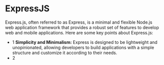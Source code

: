 # ExpressJS
Express.js, often referred to as Express, is a minimal and flexible Node.js web application framework that provides a robust set of features to develop web and mobile applications. Here are some key points about Express.js:
  - 1 <b>Simplicity and Minimalism:</b> Express is designed to be lightweight and unopinionated, allowing developers 
    to build applications with a simple structure and customize it according to their needs.
  - 2 
